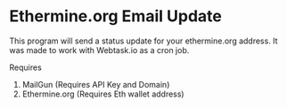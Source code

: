 # Ethermine.org Email Update

This program will send a status update for your ethermine.org address.
It was made to work with Webtask.io as a cron job.

Requires
1. MailGun (Requires API Key and Domain)
2. Ethermine.org (Requires Eth wallet address)



